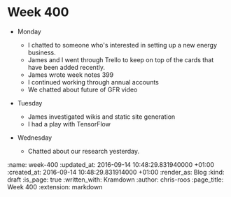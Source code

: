 Week 400
========

* Monday
  * I chatted to someone who's interested in setting up a new energy business.
  * James and I went through Trello to keep on top of the cards that have been added recently.
  * James wrote week notes 399
  * I continued working through annual accounts
  * We chatted about future of GFR video

* Tuesday
  * James investigated wikis and static site generation
  * I had a play with TensorFlow

* Wednesday
  * Chatted about our research yesterday.

:name: week-400
:updated_at: 2016-09-14 10:48:29.831940000 +01:00
:created_at: 2016-09-14 10:48:29.831914000 +01:00
:render_as: Blog
:kind: draft
:is_page: true
:written_with: Kramdown
:author: chris-roos
:page_title: Week 400
:extension: markdown
